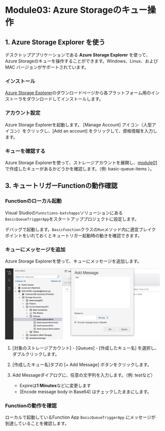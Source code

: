 # Module03: Azure Storageのキュー操作

## 1. Azure Storage Explorer を使う

デスクトップアプリケーションである **Azure Storage Explorer** を使って、Azure Storageのキューを操作することができます。Windows、Linux、および MAC バージョンがサポートされています。

### インストール

[Azure Storage Explorer](https://azure.microsoft.com/en-us/features/storage-explorer/)のダウンロードページから各プラットフォーム用のインストーラをダウンロードしてインストールします。

### アカウント設定

Azure Storage Explorerを起動します。
[Manage Account] アイコン（人型アイコン）をクリックし、[Add an account] をクリックして、資格情報を入力します。

### キューを確認する

Azure Storage Explorerを使って、ストレージアカウントを展開し、[module01](module01.md)で作成したキューがあるかどうかを確認します。（例: basic-queue-items ）。

## 3. キュートリガーFunctionの動作確認

### Functionのローカル起動

Visual Studioの```funnctions-batchapps```ソリューションにある```BasicQueueTriggerApp```をスタートアッププロジェクトに設定します。

デバッグで起動します。```BasicFunction```クラスの```Run```メソッド内に適宜ブレイクポイントをいれておくとキュートリガー起動時の動きを確認できます。

### キューにメッセージを追加

Azure Storage Explorerを使って、キューにメッセージを追加します。

![m03-1](images/m03-1.png)

1. [対象のストレージアカウント] - [Queues] - [作成したキュー名] を選択し、ダブルクリックします。

1. [作成したキュー名]タブの [+ Add Message] ボタンをクリックします。

1. Add Messageダイアログに、任意の文字列を入力します。（例: testなど）

    - Expireは**1 Minutes**などに変更します
    - [Encode message body in Base64] はチェックしたままにします。

### Functionの動作を確認

ローカルで起動しているFunction App ```BasicQueueTriggerApp``` にメッセージが到達していることを確認します。